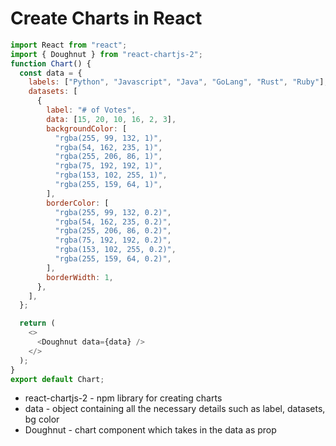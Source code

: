 # Create Charts in React

```javascript
import React from "react";
import { Doughnut } from "react-chartjs-2";
function Chart() {
  const data = {
    labels: ["Python", "Javascript", "Java", "GoLang", "Rust", "Ruby"],
    datasets: [
      {
        label: "# of Votes",
        data: [15, 20, 10, 16, 2, 3],
        backgroundColor: [
          "rgba(255, 99, 132, 1)",
          "rgba(54, 162, 235, 1)",
          "rgba(255, 206, 86, 1)",
          "rgba(75, 192, 192, 1)",
          "rgba(153, 102, 255, 1)",
          "rgba(255, 159, 64, 1)",
        ],
        borderColor: [
          "rgba(255, 99, 132, 0.2)",
          "rgba(54, 162, 235, 0.2)",
          "rgba(255, 206, 86, 0.2)",
          "rgba(75, 192, 192, 0.2)",
          "rgba(153, 102, 255, 0.2)",
          "rgba(255, 159, 64, 0.2)",
        ],
        borderWidth: 1,
      },
    ],
  };

  return (
    <>
      <Doughnut data={data} />
    </>
  );
}
export default Chart;
```

- react-chartjs-2 - npm library for creating charts
- data - object containing all the necessary details such as label, datasets, bg color
- Doughnut - chart component which takes in the data as prop
